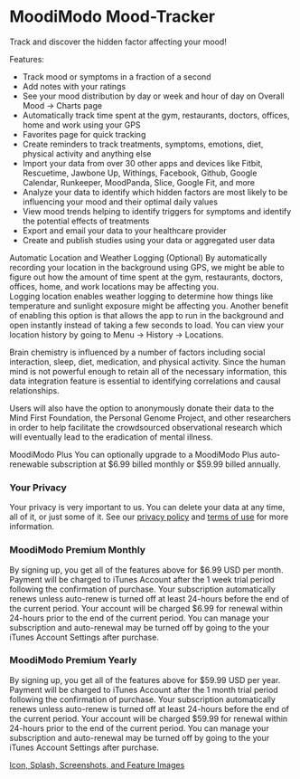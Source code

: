 # MoodiModo Mood-Tracker

Track and discover the hidden factor affecting your mood!

Features:
- Track mood or symptoms in a fraction of a second
- Add notes with your ratings
- See your mood distribution by day or week and hour of day on Overall Mood -> Charts page
- Automatically track time spent at the gym, restaurants, doctors, offices, home and work using your GPS
- Favorites page for quick tracking
- Create reminders to track treatments, symptoms, emotions, diet, physical activity and anything else
- Import your data from over 30 other apps and devices like Fitbit, Rescuetime, Jawbone Up, Withings, Facebook, 
Github, Google Calendar, Runkeeper, MoodPanda, Slice, Google Fit, and more
- Analyze your data to identify which hidden factors are most likely to be influencing your mood and their optimal 
daily values
- View mood trends helping to identify triggers for symptoms and identify the potential effects of treatments
- Export and email your data to your healthcare provider
- Create and publish studies using your data or aggregated user data

Automatic Location and Weather Logging (Optional)
By automatically recording your location in the background using GPS, we might be able to figure out how the 
amount of time spent at the gym, restaurants, doctors, offices, home, and work locations may be affecting you.   
Logging location enables weather logging to determine how things like temperature and sunlight exposure might 
be affecting you.  Another benefit of enabling this option is that allows the app to run in the background and 
open instantly instead of taking a few seconds to load.  You can view your location history by going to 
Menu -> History -> Locations.

Brain chemistry is influenced by a number of factors including social interaction, sleep, diet, medication,
and physical activity. Since the human mind is not powerful enough to retain all of the necessary information, 
this data integration feature is essential to identifying correlations and causal relationships.

Users will also have the option to anonymously donate their data to the Mind First Foundation, the Personal Genome 
Project, and other researchers in order to help facilitate the crowdsourced observational research which will 
eventually lead to the eradication of mental illness.

MoodiModo Plus
You can optionally upgrade to a MoodiModo Plus auto-renewable subscription at $6.99 billed monthly or $59.99 billed annually.

### Your Privacy
Your privacy is very important to us. You can delete your data at any time, all of it, or just some
of it.  See our <a href="https://quantimo.do/privacy-policy/" target="_blank">privacy policy</a>
and <a href="https://quantimo.do/organization/end-user-terms-of-service" target="_blank">terms of use</a>
for more information.

### MoodiModo Premium Monthly
By signing up, you get all of the features above for $6.99 USD per month.
Payment will be charged to iTunes Account after the 1 week trial period following the confirmation of purchase.
Your subscription automatically renews unless auto-renew is turned off at least 24-hours before the end of the current period.
Your account will be charged $6.99 for renewal within 24-hours prior to the end of the current period.
You can manage your subscription and auto-renewal may be turned off by going to the your iTunes Account Settings after purchase.

### MoodiModo Premium Yearly
By signing up, you get all of the features above for $59.99 USD per year.
Payment will be charged to iTunes Account after the 1 month trial period following the confirmation of purchase.
Your subscription automatically renews unless auto-renew is turned off at least 24-hours before the end of the current period.
Your account will be charged $59.99 for renewal within 24-hours prior to the end of the current period.
You can manage your subscription and auto-renewal may be turned off by going to the your iTunes Account Settings after purchase.


[Icon, Splash, Screenshots, and Feature Images](https://www.dropbox.com/sh/p252nfnxnqkckwq/AACFtjCrRUOkH71XXyC4UBQca?dl=0)